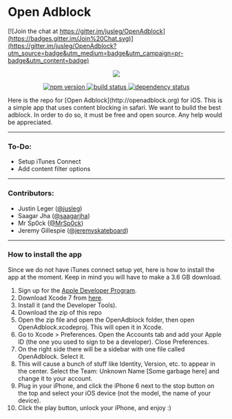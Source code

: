 # Open Adblock 

[![Join the chat at https://gitter.im/jusleg/OpenAdblock](https://badges.gitter.im/Join%20Chat.svg)](https://gitter.im/jusleg/OpenAdblock?utm_source=badge&utm_medium=badge&utm_campaign=pr-badge&utm_content=badge)

<div align="center"><img src ="http://i.imgur.com/xDeBzhu.png" /></div>

<p align="center">
<a href="http://opensource.org/licenses/Apache-2.0">
<img src="https://img.shields.io/hexpm/l/plug.svg" alt="npm version">
</a>
<a href="#">
<img src="https://img.shields.io/badge/iOS-9-yellow.svg" alt="build status">
</a>
<a href="#">
<img src="https://img.shields.io/badge/iTunes%20Connect-Not%20Yet-red.svg" alt="dependency status">
</a>
</p>
Here is the repo for [Open Adblock](http://openadblock.org) for iOS. This is a simple app that uses content blocking in safari. We want to build the best adblock. In order to do so, it must be free and open source. Any help would be appreciated.

--------------
### To-Do:
 - Setup iTunes Connect
 - Add content filter options
 

---------

### Contributors:
 - Justin Leger ([@jusleg](http://github.com/jusleg))
 - Saagar Jha ([@saagarjha](http://github.com/saagarjha))  
 - Mr Sp0ck ([@MrSp0ck](http://github.com/MrSp0ck))
 - Jeremy Gillespie ([@jeremyskateboard](http://github.com/jeremyskateboard))

-----------

### How to install the app
Since we do not have iTunes connect setup yet, here is how to install the app at the moment. Keep in mind you will have to make a 3.6 GB download.

1. Sign up for the [Apple Developer Program](https://developer.apple.com).
2. Download Xcode 7 from [here](https://developer.apple.com/xcode/downloads/).
3. Install it (and the Developer Tools).
4. Download the zip of this repo
5. Open the zip file and open the OpenAdblock folder, then open OpenAdblock.xcodeproj. This will open it in Xcode.
6. Go to Xcode > Preferences. Open the Accounts tab and add your Apple ID (the one you used to sign to be a developer). Close Preferences.
7. On the right side there will be a sidebar with one file called OpenAdblock. Select it.
8. This will cause a bunch of stuff like Identity, Version, etc. to appear in the center. Select the Team: Unknown Name [Some garbage here] and change it to your account.
9. Plug in your iPhone, and click the iPhone 6 next to the stop button on the top and select your iOS device (not the model, the name of your device).
10. Click the play button, unlock your iPhone, and enjoy :)


